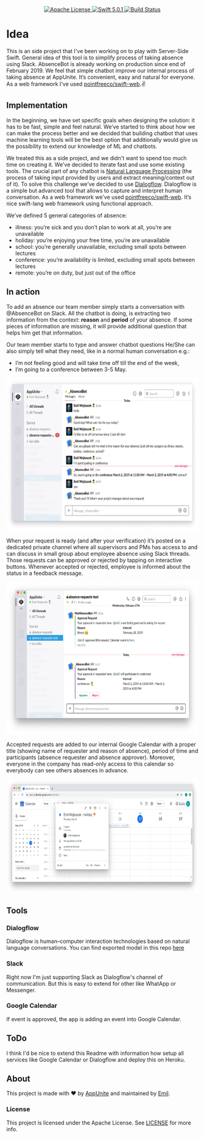 <p align="center">
    <a href="LICENSE">
        <img src="http://img.shields.io/badge/license-Apache-brightgreen.svg" alt="Apache License">
    </a>
    <a href="https://swift.org">
        <img src="http://img.shields.io/badge/swift-5.0.1-brightgreen.svg" alt="Swift 5.0.1">
    </a>
    <a href="https://travis-ci.org/appunite/absence-bot">
        <img src="https://travis-ci.org/appunite/absence-bot.svg?branch=master" alt="Build Status">
    </a>
</p>

# Idea

This is an side project that I've been working on to play with Server-Side Swift. General idea of this tool is to simplify process of taking absence using Slack.
AbsenceBot is already working on production since end of February 2019. We feel that simple chatbot improve our internal process of taking absence at AppUnite. It’s convenient, easy and natural for everyone. As a web framework I've used [pointfreeco/swift-web](https://github.com/pointfreeco/swift-web).✌

## Implementation

In the beginning, we have set specific goals when designing the solution: it has to be fast, simple and feel natural. We’ve started to think about how we can make the process better and we decided that building chatbot that uses machine learning tools will be the best option that additionally would give us the possibility to extend our knowledge of ML and chatbots.

We treated this as a side project, and we didn't want to spend too much time on creating it. We've decided to iterate fast and use some existing tools. The crucial part of any chatbot is [Natural Language Processing](https://en.wikipedia.org/wiki/Natural_language_processing) (the process of  taking input provided by users and extract meaning/context out of it). To solve this challenge we’ve decided to use [Dialogflow](https://dialogflow.com). Dialogflow is a simple but advanced tool that allows to capture and interpret human conversation. As a web framework we've used [pointfreeco/swift-web](https://github.com/pointfreeco/swift-web). It’s nice swift-lang web framework using functional approach.

We’ve defined 5 general categories of absence:
* illness: you’re sick and you don’t plan to work at all, you’re are unavailable 
* holiday: you’re enjoying your free time, you’re are unavailable
* school: you’re generally unavailable, excluding small spots between lectures
* conference: you’re availability is limited, excluding small spots between lectures
* remote: you’re on duty, but just out of the office

## In action 

To add an absence our team member simply starts a conversation with @AbsenceBot on Slack. All the chatbot is doing, is extracting two information from the context: **reason** and **period** of your absence. If some pieces of information are missing, it will provide additional question that helps him get that information. 

Our team member starts to type and answer chatbot questions He/She can also simply tell what they need, like in a normal human conversation e.g.:

* I’m not feeling good and will take time off till the end of the week,
* I’m going to a conference between 3-5 May.

<img src=".images/screen1.png" height="400" alt="Screenshot"/>

When your request is ready (and after your verification) it’s posted on a dedicated private channel where all supervisors and PMs has access to and can discuss in small group about employee absence using Slack threads. Those requests can be approved or rejected by tapping on interactive buttons. Whenever accepted or rejected, employee is informed about the status in a feedback message.

<img src=".images/screen2.png" height="400" alt="Screenshot"/>

Accepted requests are added to our internal Google Calendar with a proper title (showing name of requester and reason of absence), period of time and participants (absence requester and absence approver). Moreover, everyone in the company has read-only access to this calendar so everybody can see others absences in advance.

<img src=".images/screen4.png" height="300" alt="Screenshot"/>

## Tools 

### Dialogflow

Dialogflow is human–computer interaction technologies based on natural language conversations.
You can find exported model in this repo [here](./au-absence-bot-prod-dialogflow.zip)

### Slack

Right now I'm just supporting Slack as Dialogflow's channel of communication. But this is easy to extend for other like WhatApp or Messenger.

### Google Calendar

If event is approved, the app is adding an event into Google Calendar.

## ToDo

I think I'd be nice to extend this Readme with information how setup all services like Google Calendar or Dialogflow and deploy this on Heroku.

## About

This project is made with ❤️ by [AppUnite](https://appunite.com) and maintained by [Emil](http://github.com/emilwojtaszek/).

### License

This project is licensed under the Apache License. See [LICENSE](LICENSE) for more info.

